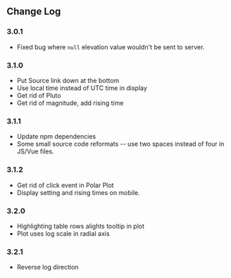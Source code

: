 ## Change Log

### 3.0.1

- Fixed bug where `null` elevation value wouldn't be sent to server.

### 3.1.0

- Put Source link down at the bottom
- Use local time instead of UTC time in display
- Get rid of Pluto
- Get rid of magnitude, add rising time

### 3.1.1

- Update npm dependencies
- Some small source code reformats -- use two spaces instead of four in JS/Vue files.

### 3.1.2

- Get rid of click event in Polar Plot
- Display setting and rising times on mobile.

### 3.2.0

- Highlighting table rows alights tooltip in plot
- Plot uses log scale in radial axis

### 3.2.1

- Reverse log direction
